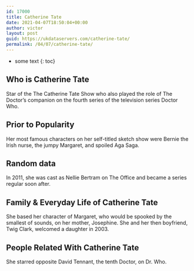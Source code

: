 ```yaml
---
id: 17000
title: Catherine Tate
date: 2021-04-07T18:50:04+00:00
author: victor
layout: post
guid: https://ukdataservers.com/catherine-tate/
permalink: /04/07/catherine-tate/
---
```


* some text
{: toc}


## Who is Catherine Tate



Star of the The Catherine Tate Show who also played the role of The Doctor&#8217;s companion on the fourth series of the television series Doctor Who.

                
                
                
## Prior to Popularity



Her most famous characters on her self-titled sketch show were Bernie the Irish nurse, the jumpy Margaret, and spoiled Aga Saga. 

                
                
                
## Random data



In 2011, she was cast as Nellie Bertram on The Office and became a series regular soon after.

                
                
                
## Family & Everyday Life of Catherine Tate



She based her character of Margaret, who would be spooked by the smallest of sounds, on her mother, Josephine. She and her then boyfriend, Twig Clark, welcomed a daughter in 2003.

                
                
                
## People Related With Catherine Tate



She starred opposite David Tennant, the tenth Doctor, on Dr. Who.

                
              
            
          
          
          